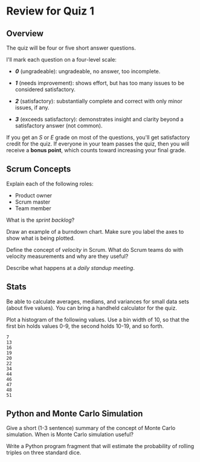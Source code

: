 # Review for Quiz 1

## Overview

The quiz will be four or five short answer questions.

I'll mark each question on a four-level scale:

- ***0*** (ungradeable): ungradeable, no answer, too incomplete.

- ***1*** (needs improvement): shows effort, but has too many issues to be considered satisfactory.

- ***2*** (satisfactory): substantially complete and correct with only minor issues, if any.

- ***3*** (exceeds satisfactory): demonstrates insight and clarity beyond a satisfactory answer (not common).
 
If you get an *S* or *E* grade on most of the questions, you'll get satisfactory credit for the quiz. If everyone in your team passes the quiz, then you will receive a **bonus point**, which counts toward increasing your final grade.

## Scrum Concepts

Explain each of the following roles:

- Product owner
- Scrum master
- Team member

What is the *sprint backlog*?

Draw an example of a burndown chart. Make sure you label the axes to show what is being plotted.

Define the concept of *velocity* in Scrum. What do Scrum teams do with velocity measurements and why are they useful?

Describe what happens at a *daily standup meeting*.

## Stats

Be able to calculate averages, medians, and variances for small data sets (about five values). You can bring a handheld calculator for the quiz.

Plot a histogram of the following values. Use a bin width of 10, so that the first bin holds values 0-9, the second holds 10-19, and so forth.

```
7
13
16
19
20
22
34
44
46
47
48
51
```

## Python and Monte Carlo Simulation

Give a short (1-3 sentence) summary of the concept of Monte Carlo simulation. When is Monte Carlo simulation useful?

Write a Python program fragment that will estimate the probability of rolling triples on three standard dice.

